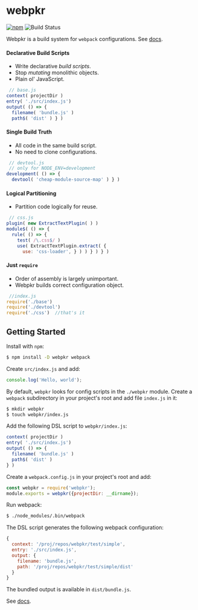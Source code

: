 # webpkr
[![npm](https://badge.fury.io/js/webpkr.svg)](https://badge.fury.io/js/webpkr)
![Build Status](https://travis-ci.org/venkatperi/webpkr.svg?branch=master)

Webpkr is a build system for `webpack` configurations. See [docs](https://venkatperi.github.io/webpkr-doc/).

#### Declarative Build Scripts
* Write declarative _build scripts_.
* Stop _mutating_ monolithic objects.
* Plain ol' JavaScript.

```javascript
 // base.js
context( projectDir )
entry( './src/index.js')
output( () => {
  filename( 'bundle.js' )
  path$( 'dist' ) } )
```


#### Single Build Truth
- All code in the same build script.
- No need to clone configurations.

```javascript
 // devtool.js
 // only for NODE_ENV=development
development( () => {
  devtool( 'cheap-module-source-map' ) } )
```

#### Logical Partitioning
- Partition code logically for reuse.

```javascript
 // css.js
plugin( new ExtractTextPlugin( ) )
module$( () => {
  rule( () => {
    test( /\.css$/ )
    use( ExtractTextPlugin.extract( {
      use: 'css-loader', } ) ) } ) } )

```


#### Just `require`
- Order of assembly is largely unimportant.
- Webpkr builds correct configuration object.

```javascript
 //index.js
require('./base')
require('./devtool')
require('./css')  //that's it
```

## Getting Started

 Install with `npm`:

```bash
$ npm install -D webpkr webpack
```

Create `src/index.js` and add:

```javascript
console.log('Hello, world');
```

By default, `webpkr` looks for config scripts in the `./webpkr` module. Create a `webpack` subdirectory in your project's root and add file `index.js` in it:
```bash
$ mkdir webpkr
$ touch webpkr/index.js
```

Add the following DSL script to `webpkr/index.js`:

```javascript
context( projectDir )
entry( './src/index.js')
output( () => {
  filename( 'bundle.js' )
  path$( 'dist' )
} )
```
Create a `webpack.config.js` in your project's root and add:

```javascript
const webpkr = require('webpkr');
module.exports = webpkr({projectDir: __dirname});
```

Run webpack:

```bash
$ ./node_modules/.bin/webpack
```

The DSL script generates the following webpack configuration:

```JavaScript
{
  context: '/proj/repos/webpkr/test/simple',
  entry: './src/index.js',
  output: {
    filename: 'bundle.js',
    path: '/proj/repos/webpkr/test/simple/dist'
  }
}
```

The bundled output is available in `dist/bundle.js`.

See [docs](https://venkatperi.github.io/webpkr-doc/).
